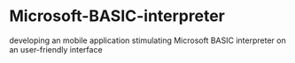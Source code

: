 # Microsoft-BASIC-interpreter
developing an mobile application stimulating Microsoft BASIC interpreter on an user-friendly interface

